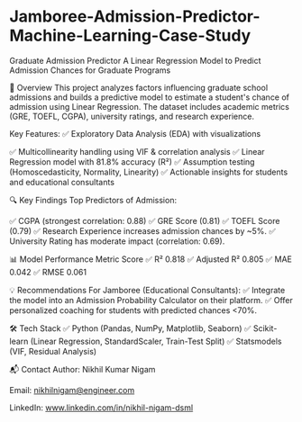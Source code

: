 # Jamboree-Admission-Predictor-Machine-Learning-Case-Study

Graduate Admission Predictor
A Linear Regression Model to Predict Admission Chances for Graduate Programs

📌 Overview
This project analyzes factors influencing graduate school admissions and builds a predictive model to estimate a student's chance of admission using Linear Regression. The dataset includes academic metrics (GRE, TOEFL, CGPA), university ratings, and research experience.

Key Features:
✅ Exploratory Data Analysis (EDA) with visualizations

✅ Multicollinearity handling using VIF & correlation analysis
✅ Linear Regression model with 81.8% accuracy (R²)
✅ Assumption testing (Homoscedasticity, Normality, Linearity)
✅ Actionable insights for students and educational consultants

🔍 Key Findings
Top Predictors of Admission:

✅ CGPA (strongest correlation: 0.88)
✅ GRE Score (0.81)
✅ TOEFL Score (0.79)
✅ Research Experience increases admission chances by ~5%.
✅ University Rating has moderate impact (correlation: 0.69).

📊 Model Performance Metric	Score
✅ R²	0.818
✅ Adjusted R²	0.805
✅ MAE	0.042
✅ RMSE	0.061

💡 Recommendations
For Jamboree (Educational Consultants):
✅ Integrate the model into an Admission Probability Calculator on their platform.
✅ Offer personalized coaching for students with predicted chances <70%.

🛠️ Tech Stack
✅ Python (Pandas, NumPy, Matplotlib, Seaborn)
✅ Scikit-learn (Linear Regression, StandardScaler, Train-Test Split)
✅ Statsmodels (VIF, Residual Analysis)

📬 Contact
Author: Nikhil Kumar Nigam

Email: nikhilnigam@engineer.com

LinkedIn: www.linkedin.com/in/nikhil-nigam-dsml 

